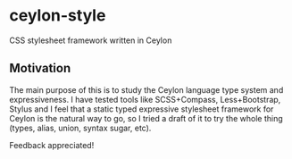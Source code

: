 ceylon-style
============

CSS stylesheet framework written in Ceylon

Motivation
----------

The main purpose of this is to study the Ceylon language type system and expressiveness.
I have tested tools like SCSS+Compass, Less+Bootstrap, Stylus and I feel that a static typed expressive stylesheet framework for Ceylon is the natural way to go, so I tried a draft of it to try the whole thing (types, alias, union, syntax sugar, etc).

Feedback appreciated!